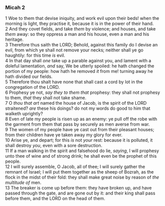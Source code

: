### Micah 2

1 Woe to them that devise iniquity, and work evil upon their beds! when the morning is light, they practise it, because it is in the power of their hand.  
2 And they covet fields, and take *them* by violence; and houses, and take *them* away: so they oppress a man and his house, even a man and his heritage.  
3 Therefore thus saith the LORD; Behold, against this family do I devise an evil, from which ye shall not remove your necks; neither shall ye go haughtily: for this time *is* evil.  
4 In that day shall *one* take up a parable against you, and lament with a doleful lamentation, *and* say, We be utterly spoiled: he hath changed the portion of my people: how hath he removed *it* from me! turning away he hath divided our fields.  
5 Therefore thou shalt have none that shall cast a cord by lot in the congregation of the LORD.  
6 Prophesy ye not, *say they to them that* prophesy: they shall not prophesy to them, *that* they shall not take shame.  
7 O *thou that art* named the house of Jacob, is the spirit of the LORD straitened? *are* these his doings? do not my words do good to him that walketh uprightly?  
8 Even of late my people is risen up as an enemy: ye pull off the robe with the garment from them that pass by securely as men averse from war.  
9 The women of my people have ye cast out from their pleasant houses; from their children have ye taken away my glory for ever.  
10 Arise ye, and depart; for this *is* not *your* rest: because it is polluted, it shall destroy *you*, even with a sore destruction.  
11 If a man walking in the spirit and falsehood do lie, *saying*, I will prophesy unto thee of wine and of strong drink; he shall even be the prophet of this people.  
12 I will surely assemble, O Jacob, all of thee; I will surely gather the remnant of Israel; I will put them together as the sheep of Bozrah, as the flock in the midst of their fold: they shall make great noise by reason of *the multitude of* men.  
13 The breaker is come up before them: they have broken up, and have passed through the gate, and are gone out by it: and their king shall pass before them, and the LORD on the head of them.  
